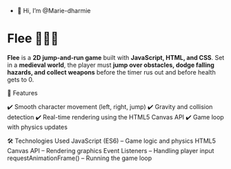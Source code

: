- 👋 Hi, I’m @Marie-dharmie
# Flee 🏃‍♂️💨

**Flee** is a **2D jump-and-run game** built with **JavaScript, HTML, and CSS**. Set in a **medieval world**, the player must **jump over obstacles, dodge falling hazards, and collect weapons** before the timer rus out and before health gets to 0.

📌 Features

✔️ Smooth character movement (left, right, jump)
✔️ Gravity and collision detection
✔️ Real-time rendering using the HTML5 Canvas API
✔️ Game loop with physics updates


🛠️ Technologies Used
    JavaScript (ES6) – Game logic and physics
    HTML5 Canvas API – Rendering graphics
    Event Listeners – Handling player input
    requestAnimationFrame() – Running the game loop

    
<!---
Marie-dharmie/Marie-dharmie is a ✨ special ✨ repository because its `README.md` (this file) appears on your GitHub profile.
You can click the Preview link to take a look at your changes.
--->
